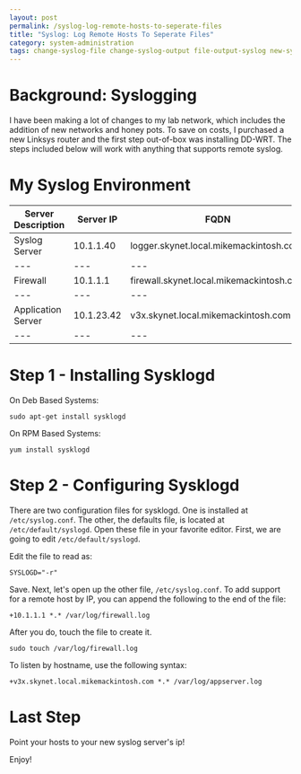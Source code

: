 ```yaml
---
layout: post
permalink: /syslog-log-remote-hosts-to-seperate-files
title: "Syslog: Log Remote Hosts To Seperate Files"
category: system-administration
tags: change-syslog-file change-syslog-output file-output-syslog new-syslog-file remote-sysklogd remote-syslog remote-syslog-file sysklogd syslog syslog-file syslog-file-out syslog-to-seperate-file syslogd ubuntu-syslog ubuntu-syslog-file
---
```

# Background: Syslogging
I have been making a lot of changes to my lab network, which includes the addition of new networks and honey pots. To save on costs, I purchased a new Linksys router and the first step out-of-box was installing DD-WRT. The steps included below will work with anything that supports remote syslog. 

# My Syslog Environment

| Server Description | Server IP | FQDN |
| --- | --- | --- |
| Syslog Server | 10.1.1.40 | logger.skynet.local.mikemackintosh.com |
| --- | --- | --- |
| Firewall | 10.1.1.1 | firewall.skynet.local.mikemackintosh.com |
| --- | --- | --- |
| Application Server | 10.1.23.42 | v3x.skynet.local.mikemackintosh.com |
| --- | --- | --- |

# Step 1 - Installing Sysklogd

On Deb Based Systems: 

    sudo apt-get install sysklogd

On RPM Based Systems: 

    yum install sysklogd


# Step 2 - Configuring Sysklogd

There are two configuration files for sysklogd. One is installed at `/etc/syslog.conf`. The other, the defaults file, is located at `/etc/default/syslogd`. Open these file in your favorite editor. First, we are going to edit `/etc/default/syslogd`. 

Edit the file to read as: 

    SYSLOGD="-r"

Save. Next, let's open up the other file, `/etc/syslog.conf`. To add support for a remote host by IP, you can append the following to the end of the file: 

    +10.1.1.1 *.* /var/log/firewall.log

After you do, touch the file to create it. 

    sudo touch /var/log/firewall.log 

To listen by hostname, use the following syntax: 

    +v3x.skynet.local.mikemackintosh.com *.* /var/log/appserver.log

# Last Step

Point your hosts to your new syslog server's ip! 

Enjoy!